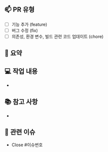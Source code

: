 <!-- 제목 형식: [#이슈번호] 구현 내용 -->

## 📫 PR 유형
<!-- 해당하는 유형의 [] 내부에 x를 적어주세요. 중복 기입 가능 -->

- [ ] 기능 추가 (feature)
- [ ] 버그 수정 (fix)
- [ ] 의존성, 환경 변수, 빌드 관련 코드 업데이트 (chore)

## 🔖 요약


## 💻 작업 내용
- 

## 📚 참고 사항
- 

## 📌 관련 이슈
- Close #이슈번호